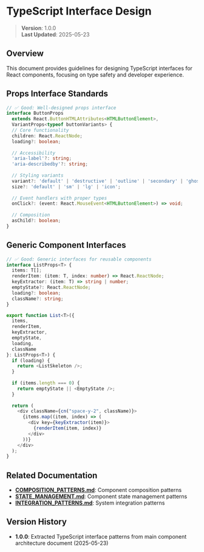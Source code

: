 
# TypeScript Interface Design

> **Version**: 1.0.0  
> **Last Updated**: 2025-05-23

## Overview

This document provides guidelines for designing TypeScript interfaces for React components, focusing on type safety and developer experience.

## Props Interface Standards

```typescript
// ✅ Good: Well-designed props interface
interface ButtonProps 
  extends React.ButtonHTMLAttributes<HTMLButtonElement>,
  VariantProps<typeof buttonVariants> {
  // Core functionality
  children: React.ReactNode;
  loading?: boolean;
  
  // Accessibility
  'aria-label'?: string;
  'aria-describedby'?: string;
  
  // Styling variants
  variant?: 'default' | 'destructive' | 'outline' | 'secondary' | 'ghost' | 'link';
  size?: 'default' | 'sm' | 'lg' | 'icon';
  
  // Event handlers with proper types
  onClick?: (event: React.MouseEvent<HTMLButtonElement>) => void;
  
  // Composition
  asChild?: boolean;
}
```

## Generic Component Interfaces

```typescript
// ✅ Good: Generic interfaces for reusable components
interface ListProps<T> {
  items: T[];
  renderItem: (item: T, index: number) => React.ReactNode;
  keyExtractor: (item: T) => string | number;
  emptyState?: React.ReactNode;
  loading?: boolean;
  className?: string;
}

export function List<T>({ 
  items, 
  renderItem, 
  keyExtractor, 
  emptyState,
  loading,
  className 
}: ListProps<T>) {
  if (loading) {
    return <ListSkeleton />;
  }
  
  if (items.length === 0) {
    return emptyState || <EmptyState />;
  }
  
  return (
    <div className={cn("space-y-2", className)}>
      {items.map((item, index) => (
        <div key={keyExtractor(item)}>
          {renderItem(item, index)}
        </div>
      ))}
    </div>
  );
}
```

## Related Documentation

- **[COMPOSITION_PATTERNS.md](COMPOSITION_PATTERNS.md)**: Component composition patterns
- **[STATE_MANAGEMENT.md](STATE_MANAGEMENT.md)**: Component state management patterns
- **[INTEGRATION_PATTERNS.md](INTEGRATION_PATTERNS.md)**: System integration patterns

## Version History

- **1.0.0**: Extracted TypeScript interface patterns from main component architecture document (2025-05-23)
